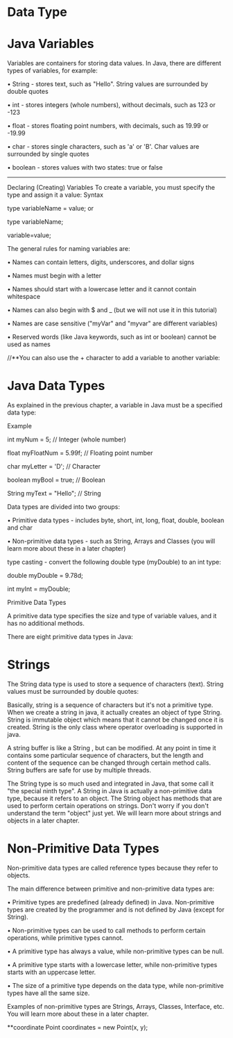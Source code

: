 # Data Type
# Java Variables
Variables are containers for storing data values. 
In Java, there are different types of variables, for example:

•	String - stores text, such as "Hello". String values are surrounded by double quotes

•	int - stores integers (whole numbers), without decimals, such as 123 or -123

•	float - stores floating point numbers, with decimals, such as 19.99 or -19.99

•	char - stores single characters, such as 'a' or 'B'. Char values are surrounded by single quotes

•	boolean - stores values with two states: true or false
________________________________________
Declaring (Creating) Variables
To create a variable, you must specify the type and assign it a value:
Syntax

type variableName = value; or

type variableName;

variable=value;

The general rules for naming variables are:

•	Names can contain letters, digits, underscores, and dollar signs

•	Names must begin with a letter

•	Names should start with a lowercase letter and it cannot contain whitespace

•	Names can also begin with $ and _ (but we will not use it in this tutorial)

•	Names are case sensitive ("myVar" and "myvar" are different variables)

•	Reserved words (like Java keywords, such as int or boolean) cannot be used as names

//**You can also use the + character to add a variable to another variable:

# Java Data Types

As explained in the previous chapter, a variable in Java must be a specified data type:

Example

int myNum = 5;               // Integer (whole number)

float myFloatNum = 5.99f;    // Floating point number

char myLetter = 'D';         // Character

boolean myBool = true;       // Boolean

String myText = "Hello";     // String

Data types are divided into two groups:

•	Primitive data types - includes byte, short, int, long, float, double, boolean and char

•	Non-primitive data types - such as String, Arrays and Classes (you will learn more about these in a later chapter)

type casting - convert the following double type (myDouble) to an int type:

double myDouble = 9.78d;

int myInt =   myDouble;

Primitive Data Types

A primitive data type specifies the size and type of variable values, and it has no additional methods.

There are eight primitive data types in Java:

# Strings
The String data type is used to store a sequence of characters (text). String values must be surrounded by double quotes:

Basically, string is a sequence of characters but it's not a primitive type. When we create a string in java, it actually creates an object of type String. String is immutable object which means that it cannot be changed once it is created. String is the only class where operator overloading is supported in java.

A string buffer is like a String , but can be modified. At any point in time it contains some particular sequence of characters, but the length and content of the sequence can be changed through certain method calls. String buffers are safe for use by multiple threads.

The String type is so much used and integrated in Java, that some call it "the special ninth type".
A String in Java is actually a non-primitive data type, because it refers to an object. The String object has methods that are used to perform certain operations on strings. Don't worry if you don't understand the term "object" just yet. We will learn more about strings and objects in a later chapter.


# Non-Primitive Data Types
Non-primitive data types are called reference types because they refer to objects.

The main difference between primitive and non-primitive data types are:

•	Primitive types are predefined (already defined) in Java. Non-primitive types are created by the programmer and is not defined by Java (except for String).

•	Non-primitive types can be used to call methods to perform certain operations, while primitive types cannot.

•	A primitive type has always a value, while non-primitive types can be null.

•	A primitive type starts with a lowercase letter, while non-primitive types starts with an uppercase letter.

•	The size of a primitive type depends on the data type, while non-primitive types have all the same size.

Examples of non-primitive types are Strings, Arrays, Classes, Interface, etc. You will learn more about these in a later chapter.

**coordinate
Point coordinates = new Point(x, y);

